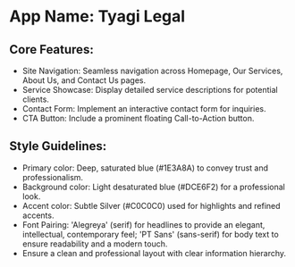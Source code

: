 # **App Name**: Tyagi Legal

## Core Features:

- Site Navigation: Seamless navigation across Homepage, Our Services, About Us, and Contact Us pages.
- Service Showcase: Display detailed service descriptions for potential clients.
- Contact Form: Implement an interactive contact form for inquiries.
- CTA Button: Include a prominent floating Call-to-Action button.

## Style Guidelines:

- Primary color: Deep, saturated blue (#1E3A8A) to convey trust and professionalism. 
- Background color: Light desaturated blue (#DCE6F2) for a professional look. 
- Accent color: Subtle Silver (#C0C0C0) used for highlights and refined accents.
- Font Pairing: 'Alegreya' (serif) for headlines to provide an elegant, intellectual, contemporary feel; 'PT Sans' (sans-serif) for body text to ensure readability and a modern touch.
- Ensure a clean and professional layout with clear information hierarchy.